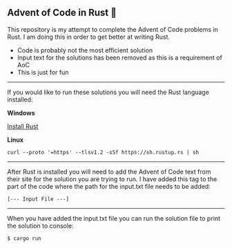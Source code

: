 ## Advent of Code in Rust 🦀

This repository is my attempt to complete the Advent of Code problems in Rust. I am doing this in order to get better at writing Rust.

- Code is probably not the most efficient solution
- Input text for the solutions has been removed as this is a requirement of AoC
- This is just for fun

---

If you would like to run these solutions you will need the Rust language installed:

**Windows**

[Install Rust](https://www.rust-lang.org/tools/install)

**Linux**

`curl --proto '=https' --tlsv1.2 -sSf https://sh.rustup.rs | sh`

---

After Rust is installed you will need to add the Advent of Code text from their site for the solution you are trying to run.
I have added this tag to the part of the code where the path for the input.txt file needs to be added:

`[--- Input File ---]`

---

When you have added the input.txt file you can run the solution file to print the solution to console:

`$ cargo run`

